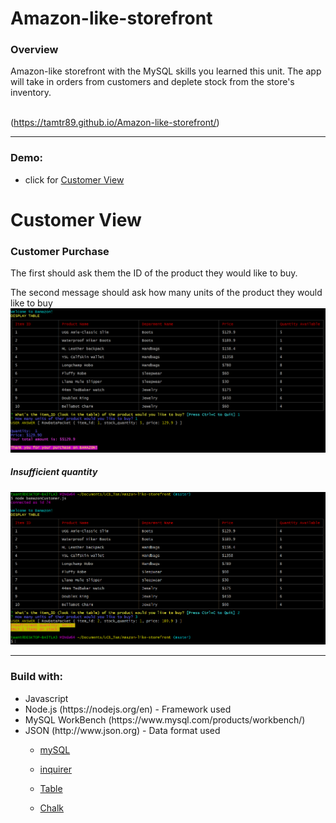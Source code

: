 # Amazon-like-storefront


<h3>Overview</h3> 
Amazon-like storefront with the MySQL skills you learned this unit. The app will take in orders from customers and deplete stock from the store's inventory.

<br>

<br>

(https://tamtr89.github.io/Amazon-like-storefront/)
<hr>



### Demo:
   * click for [Customer View](https://youtu.be/7sDIj82hYcE)
  
   
<h1>Customer View</h1>
<h3>Customer Purchase</h3>
<p>The first should ask them the ID of the product they would like to buy.
<p>The second message should ask how many units of the product they would like to buy
<img src="images/customerView.PNG" width="680px">

  <br>
<h5>Insufficient quantity</h5>
<img src="images/notenoughstock.PNG" width="680px">
<hr>


  
<h3>Build with:</h3>
<ul>

<li>Javascript
<li>Node.js (https://nodejs.org/en) - Framework used
<li>MySQL WorkBench (https://www.mysql.com/products/workbench/) 
<li>JSON (http://www.json.org) - Data format used
 
   * [mySQL](https://www.npmjs.com/package/mysql)

   * [inquirer](https://www.npmjs.com/package/inquirer)

   * [Table](https://www.npmjs.com/package/cli-table)


   * [Chalk](https://www.npmjs.com/package/chalk)
   
   
      
